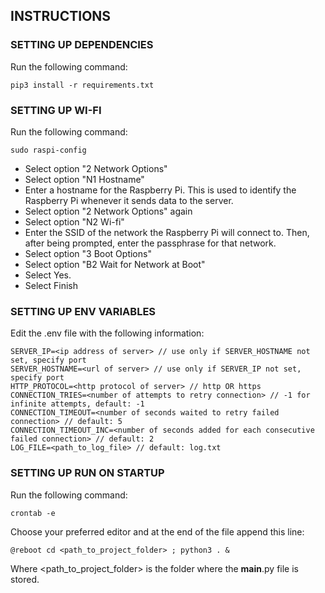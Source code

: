 ## INSTRUCTIONS

### SETTING UP DEPENDENCIES

Run the following command:

	pip3 install -r requirements.txt

### SETTING UP WI-FI

Run the following command:

	sudo raspi-config

- Select option "2 Network Options"
- Select option "N1 Hostname"
- Enter a hostname for the Raspberry Pi. This is used to identify the Raspberry Pi whenever it sends data to the server.
- Select option "2 Network Options" again
- Select option "N2 Wi-fi"
- Enter the SSID of the network the Raspberry Pi will connect to. Then, after being prompted, enter the passphrase for that network.
- Select option "3 Boot Options"
- Select option "B2 Wait for Network at Boot"
- Select Yes.
- Select Finish

### SETTING UP ENV VARIABLES

Edit the .env file with the following information:

	SERVER_IP=<ip address of server> // use only if SERVER_HOSTNAME not set, specify port
	SERVER_HOSTNAME=<url of server> // use only if SERVER_IP not set, specify port
	HTTP_PROTOCOL=<http protocol of server> // http OR https
	CONNECTION_TRIES=<number of attempts to retry connection> // -1 for infinite attempts, default: -1
	CONNECTION_TIMEOUT=<number of seconds waited to retry failed connection> // default: 5
	CONNECTION_TIMEOUT_INC=<number of seconds added for each consecutive failed connection> // default: 2
	LOG_FILE=<path_to_log_file> // default: log.txt
	
### SETTING UP RUN ON STARTUP

Run the following command:

	crontab -e
	
Choose your preferred editor and at the end of the file append this line:

	@reboot cd <path_to_project_folder> ; python3 . &
	
Where <path_to_project_folder> is the folder where the __main__.py file is stored.
